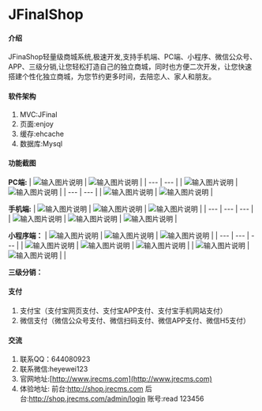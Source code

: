 # JFinalShop 

#### 介绍
JFinaShop轻量级商城系统,极速开发,支持手机端、PC端、小程序、微信公众号、APP、三级分销,让您轻松打造自己的独立商城，同时也方便二次开发，让您快速搭建个性化独立商城，为您节约更多时间，去陪恋人、家人和朋友。

#### 软件架构
1. MVC:JFinal
2. 页面:enjoy
3. 缓存:ehcache
4. 数据库:Mysql

#### 功能截图

 **PC端:** 
|  ![输入图片说明](https://images.gitee.com/uploads/images/2020/0811/151011_f1e31a18_623319.png "屏幕截图.png")  |  ![输入图片说明](https://images.gitee.com/uploads/images/2020/0811/151026_209281bb_623319.png "屏幕截图.png")  |
| --- | --- |
|  ![输入图片说明](https://images.gitee.com/uploads/images/2020/0811/151058_71b6721f_623319.png "屏幕截图.png")   |  ![输入图片说明](https://images.gitee.com/uploads/images/2020/0811/151134_3789a404_623319.png "屏幕截图.png")   |
| --- | --- |
|   ![输入图片说明](https://images.gitee.com/uploads/images/2020/0811/151242_585fec6f_623319.png "屏幕截图.png")  |  ![输入图片说明](https://images.gitee.com/uploads/images/2020/0811/151306_0aed59c5_623319.png "屏幕截图.png")  |

 **手机端:** 
|  ![输入图片说明](https://images.gitee.com/uploads/images/2020/0811/151417_39068c46_623319.png "屏幕截图.png")  |  ![输入图片说明](https://images.gitee.com/uploads/images/2020/0811/151431_0d15f54a_623319.png "屏幕截图.png")  | ![输入图片说明](https://images.gitee.com/uploads/images/2020/0811/151454_50aa3480_623319.png "屏幕截图.png")   |
| --- | --- | --- |
|  ![输入图片说明](https://images.gitee.com/uploads/images/2020/0811/151513_348fc4da_623319.png "屏幕截图.png")   |   ![输入图片说明](https://images.gitee.com/uploads/images/2020/0811/151529_27ced8dd_623319.png "屏幕截图.png")  |  ![输入图片说明](https://images.gitee.com/uploads/images/2020/0811/151546_0bc0c02f_623319.png "屏幕截图.png") |

 **小程序端：** 
|  ![输入图片说明](https://images.gitee.com/uploads/images/2019/0326/165424_50c58c2e_623319.jpeg "屏幕截图.png")   |   ![输入图片说明]( https://images.gitee.com/uploads/images/2019/0326/165440_93809373_623319.jpeg"屏幕截图.png")  |    ![输入图片说明]( https://images.gitee.com/uploads/images/2019/0326/165440_93809373_623319.jpeg"屏幕截图.png") |
| --- | --- | --- |
|   ![输入图片说明]( https://images.gitee.com/uploads/images/2019/0326/165449_d0c33fcf_623319.jpeg"屏幕截图.png")  |    ![输入图片说明]( https://images.gitee.com/uploads/images/2019/0326/165503_bddcb65a_623319.jpeg "屏幕截图.png") |   ![输入图片说明](https://images.gitee.com/uploads/images/2019/0326/165513_d51d2ad9_623319.jpeg "屏幕截图.png")  |
|  ![输入图片说明](https://images.gitee.com/uploads/images/2019/0326/165524_e9acaf5b_623319.jpeg "屏幕截图.png")   |   ![输入图片说明]( https://images.gitee.com/uploads/images/2019/0326/165534_1e25debe_623319.jpeg "屏幕截图.png")  |   |

 **三级分销：** 


#### 支付

1. 支付宝（支付宝网页支付、支付宝APP支付、支付宝手机网站支付）
2. 微信支付（微信公众号支付、微信扫码支付、微信APP支付、微信H5支付）

#### 交流

1. 联系QQ：644080923
2. 联系微信:heyewei123
2. 官网地址:[http://www.jrecms.com](http://www.jrecms.com)
3. 体验地址: 前台:http://shop.jrecms.com   后台:http://shop.jrecms.com/admin/login 账号:read 123456